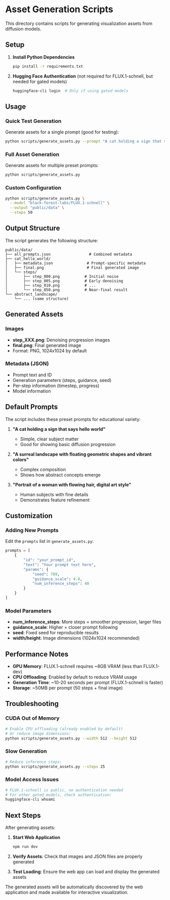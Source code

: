 # Asset Generation Scripts

This directory contains scripts for generating visualization assets from diffusion models.

## Setup

1. **Install Python Dependencies**
   ```bash
   pip install -r requirements.txt
   ```

2. **Hugging Face Authentication** (not required for FLUX.1-schnell, but needed for gated models)
   ```bash
   huggingface-cli login  # Only if using gated models
   ```

## Usage

### Quick Test Generation

Generate assets for a single prompt (good for testing):

```bash
python scripts/generate_assets.py --prompt "A cat holding a sign that says hello world"
```

### Full Asset Generation

Generate assets for multiple preset prompts:

```bash
python scripts/generate_assets.py
```

### Custom Configuration

```bash
python scripts/generate_assets.py \
  --model "black-forest-labs/FLUX.1-schnell" \
  --output "public/data" \
  --steps 50
```

## Output Structure

The script generates the following structure:

```
public/data/
├── all_prompts.json                 # Combined metadata
├── cat_hello_world/
│   ├── metadata.json               # Prompt-specific metadata  
│   ├── final.png                   # Final generated image
│   └── steps/
│       ├── step_000.png           # Initial noise
│       ├── step_005.png           # Early denoising
│       ├── step_010.png           # ...
│       └── step_050.png           # Near-final result
└── abstract_landscape/
    └── ... (same structure)
```

## Generated Assets

### Images
- **step_XXX.png**: Denoising progression images
- **final.png**: Final generated image  
- Format: PNG, 1024x1024 by default

### Metadata (JSON)
- Prompt text and ID
- Generation parameters (steps, guidance, seed)
- Per-step information (timestep, progress)
- Model information

## Default Prompts

The script includes these preset prompts for educational variety:

1. **"A cat holding a sign that says hello world"**
   - Simple, clear subject matter
   - Good for showing basic diffusion progression

2. **"A surreal landscape with floating geometric shapes and vibrant colors"**
   - Complex composition
   - Shows how abstract concepts emerge

3. **"Portrait of a woman with flowing hair, digital art style"**  
   - Human subjects with fine details
   - Demonstrates feature refinement

## Customization

### Adding New Prompts

Edit the `prompts` list in `generate_assets.py`:

```python
prompts = [
    {
        "id": "your_prompt_id",
        "text": "Your prompt text here", 
        "params": {
            "seed": 789,
            "guidance_scale": 4.0,
            "num_inference_steps": 40
        }
    }
]
```

### Model Parameters

- **num_inference_steps**: More steps = smoother progression, larger files
- **guidance_scale**: Higher = closer prompt following
- **seed**: Fixed seed for reproducible results
- **width/height**: Image dimensions (1024x1024 recommended)

## Performance Notes

- **GPU Memory**: FLUX.1-schnell requires ~8GB VRAM (less than FLUX.1-dev)
- **CPU Offloading**: Enabled by default to reduce VRAM usage
- **Generation Time**: ~10-20 seconds per prompt (FLUX.1-schnell is faster)
- **Storage**: ~50MB per prompt (50 steps + final image)

## Troubleshooting

### CUDA Out of Memory
```bash
# Enable CPU offloading (already enabled by default)
# Or reduce image dimensions:
python scripts/generate_assets.py --width 512 --height 512
```

### Slow Generation
```bash
# Reduce inference steps:
python scripts/generate_assets.py --steps 25
```

### Model Access Issues
```bash
# FLUX.1-schnell is public, no authentication needed
# For other gated models, check authentication:
huggingface-cli whoami
```

## Next Steps

After generating assets:

1. **Start Web Application**
   ```bash
   npm run dev
   ```

2. **Verify Assets**: Check that images and JSON files are properly generated

3. **Test Loading**: Ensure the web app can load and display the generated assets

The generated assets will be automatically discovered by the web application and made available for interactive visualization.
